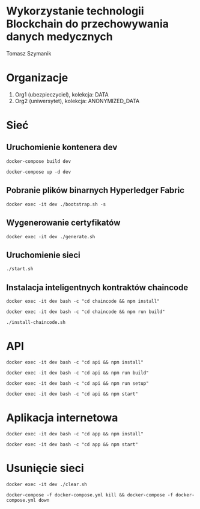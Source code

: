 # Wykorzystanie technologii Blockchain do przechowywania danych medycznych
Tomasz Szymanik

# Organizacje
1. Org1 (ubezpieczyciel), kolekcja: DATA
2. Org2 (uniwersytet), kolekcja: ANONYMIZED_DATA

# Sieć

## Uruchomienie kontenera dev
```shell
docker-compose build dev
```
```shell
docker-compose up -d dev
```

## Pobranie plików binarnych Hyperledger Fabric
```shell
docker exec -it dev ./bootstrap.sh -s
```

## Wygenerowanie certyfikatów
```shell
docker exec -it dev ./generate.sh
```

## Uruchomienie sieci
```shell
./start.sh
```

## Instalacja inteligentnych kontraktów chaincode
```shell
docker exec -it dev bash -c "cd chaincode && npm install"
```
```shell
docker exec -it dev bash -c "cd chaincode && npm run build"
```
```shell
./install-chaincode.sh
```


# API
```shell
docker exec -it dev bash -c "cd api && npm install"
```
```shell
docker exec -it dev bash -c "cd api && npm run build"
```
```shell
docker exec -it dev bash -c "cd api && npm run setup"
```
```shell
docker exec -it dev bash -c "cd api && npm start"
```


# Aplikacja internetowa
```shell
docker exec -it dev bash -c "cd app && npm install"
```
```shell
docker exec -it dev bash -c "cd app && npm start"
```


# Usunięcie sieci
```shell
docker exec -it dev ./clear.sh
```
```shell
docker-compose -f docker-compose.yml kill && docker-compose -f docker-compose.yml down
```
